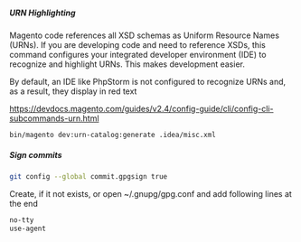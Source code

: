 
##### URN Highlighting
Magento code references all XSD schemas as Uniform Resource Names (URNs). If you are developing code and need to reference XSDs, this command configures your integrated developer environment (IDE) to recognize and highlight URNs. This makes development easier.

By default, an IDE like PhpStorm is not configured to recognize URNs and, as a result, they display in red text

https://devdocs.magento.com/guides/v2.4/config-guide/cli/config-cli-subcommands-urn.html

`bin/magento dev:urn-catalog:generate .idea/misc.xml` 

##### Sign commits
```bash
git config --global commit.gpgsign true
```

Create, if it not exists, or open ~/.gnupg/gpg.conf and add following lines at the end
```bash
no-tty
use-agent
```